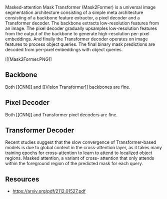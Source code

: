 Masked-attention Mask Transformer (Mask2Former)  is a universal image segmentation architecture consisting of a simple meta architecture consisting of a backbone feature extractor, a pixel decoder and a Transformer decoder. The backbone extracts low-resolution features from an image. The pixel decoder gradually upsamples low-resolution features from the output of the backbone to generate high-resolution per-pixel embeddings. And finally the Transformer decoder  operates on image features to process object queries. The final binary mask predictions are decoded from per-pixel embeddings with object queries.



![[Mask2Former.PNG]]

## Backbone

Both [[CNN]] and [[Vision Transformer]] backbones are fine.

## Pixel Decoder

Both [[CNN]] and Transformer pixel decoders are fine.

## Transformer Decoder

Recent studies suggest that the slow convergence of Transformer-based models is due to global context in the cross-attention layer, as it takes many training epochs for cross-attention to learn
to attend to localized object regions. Masked attention, a variant of cross-
attention that only attends within the foreground region of
the predicted mask for each query.
## Resources
- https://arxiv.org/pdf/2112.01527.pdf